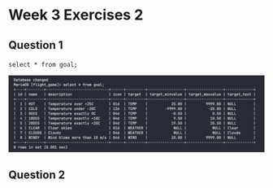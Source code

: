 # Week 3 Exercises 2

## Question 1
```mysql
select * from goal;
```
![Exercises2 Question1.png](Exercises2%20Question1.png)

## Question 2
```mysql

```